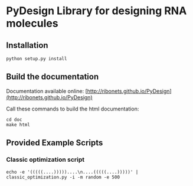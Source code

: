 # PyDesign Library for designing RNA molecules #


## Installation ##

```
python setup.py install
```

## Build the documentation ##

Documentation available online: [http://ribonets.github.io/PyDesign](http://ribonets.github.io/PyDesign)

Call these commands to build the html documentation:
```
cd doc
make html
```

## Provided Example Scripts ##

### Classic optimization script ###

```
echo -e '(((((....)))))....\n....(((((....)))))' | classic_optimization.py -i -m random -e 500
```

